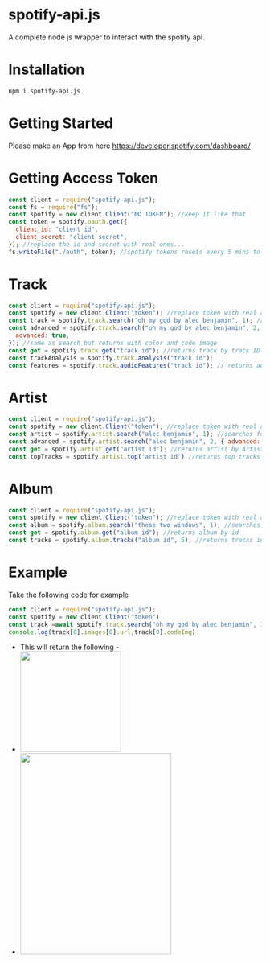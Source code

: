 # spotify-api.js

A complete node js wrapper to interact with the spotify api.

# Installation

```bash
npm i spotify-api.js
```

# Getting Started

Please make an App from here https://developer.spotify.com/dashboard/

# Getting Access Token

```js
const client = require("spotify-api.js");
const fs = require("fs");
const spotify = new client.Client("NO TOKEN"); //keep it like that
const token = spotify.oauth.get({
  client_id: "client id",
  client_secret: "client secret",
}); //replace the id and secret with real ones...
fs.writeFile("./auth", token); //spotify tokens resets every 5 mins to avoid api spam we recommened using setTimeout
```

# Track

```js
const client = require("spotify-api.js");
const spotify = new client.Client("token"); //replace token with real access token
const track = spotify.track.search("oh my god by alec benjamin", 1); //searches for a track and 1 is the limit
const advanced = spotify.track.search("oh my god by alec benjamin", 2, {
  advanced: true,
}); //same as search but returns with color and code image
const get = spotify.track.get("track id"); //returns track by track ID
const trackAnalysis = spotify.track.analysis("track id");
const features = spotify.track.audioFeatures("track id"); // returns audio features
```

# Artist

```js
const client = require("spotify-api.js");
const spotify = new client.Client("token"); //replace token with real access token
const artist = spotify.artist.search("alec benjamin", 1); //searches for artist and 1 is the limit
const advanced = spotify.artist.search("alec benjamin", 2, { advanced: true }); //same as search but returns with color and code image
const get = spotify.artist.get("artist id"); //returns artist by Artist ID | this function also has advanced method
const topTracks = spotify.artist.top('artist id') //returns top tracks| this function also has advanced method
```

# Album

```js
const client = require("spotify-api.js");
const spotify = new client.Client("token"); //replace token with real access token
const album = spotify.album.search("these two windows", 1); //searches for an album and 1 is the limit
const get = spotify.album.get("album id"); //returns album by id
const tracks = spotify.album.tracks("album id", 5); //returns tracks inside an album
```

# Example
Take the following code for example
```js
const client = require("spotify-api.js");
const spotify = new client.Client("token")
const track =await spotify.track.search("oh my god by alec benjamin", 1,{advanced:true})
console.log(track[0].images[0].url,track[0].codeImg)
```
- This will return the following -
- <img src = "https://i.scdn.co/image/ab67616d0000b273ee0232b590932e81529781e1" width ="200" height = "200"></img>
- <img src = "https://scannables.scdn.co/uri/plain/jpeg/786a95/white/1080/spotify:track:44I5NYJ7CGEcaLOuG2zJsU" width = '300' height = "400"></img>

